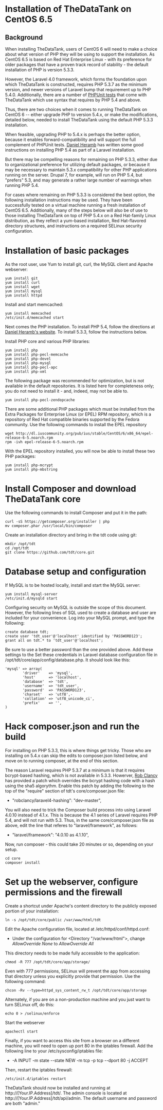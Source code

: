 Installation of TheDataTank on CentOS 6.5
========================================

Background
----------
When installing TheDataTank, users of CentOS 6 will need to make a choice about what version of PHP they will be using to support the installation. As CentOS 6.5 is based on Red Hat Enterprise Linux - with its preference for older packages that have a proven track record of stability - the default installation of PHP is version 5.3.3.

However, the Laravel 4.0 framework, which forms the foundation upon which TheDataTank is constructed, requires PHP 5.3.7 as the minimum version, and newer versions of Laravel bump that requirement up to PHP 5.4.0. Additionally, there are a number of [PHPUnit tests](https://github.com/tdt/core/issues/170) that come with TheDataTank which use syntax that requires by PHP 5.4 and above.

Thus, there are two choices when it comes to running TheDataTank on CentOS 6 -- either upgrade PHP to version 5.4.x, or make the modifications, detailed below, needed to install TheDataTank using the default PHP 5.3.3 installation.

When feasible, upgrading PHP to 5.4.x is perhaps the better option, because it enables forward-compatibility and will support the full complement of PHPUnit tests.  [Daniel Heramb](http://danielheramb.blogspot.com/2013/03/how-to-install-laravel-on-linux.html) has written some good instructions on installing PHP 5.4 as part of a Laravel installation. 

But there may be compelling reasons for remaining on PHP 5.3.3, either due to organizational preference for utilizing default packages, or because it may be necessary to maintain 5.3.x compatibility for other PHP applications running on the server. Drupal 7, for example, will run on PHP 5.4, but "prefers" 5.3, and may generate a rather large number of warnings when running PHP 5.4. 

For cases where remaining on PHP 5.3.3 is considered the best option, the following installation instructions may be used. They have been successfully tested on a virtual machine running a fresh installation of CentOS 6.5. Additionally, many of the steps below will also be of use to those installing TheDataTank on top of PHP 5.4.x on a Red Hat-family Linux distribution, as they reflect a yum-based installation, Red Hat-flavored directory structures, and instructions on a required SELinux security configuration.

# Installation of basic packages

As the root user, use Yum to install git, curl, the MySQL client and Apache webserver:

    yum install git
	yum install curl
	yum install wget
	yum install mysql
	yum install httpd
	
Install and start memcached:

	yum install memcached
	/etc/init.d/memcached start

Next comes the PHP installation. To install PHP 5.4, follow the directions at [Daniel Heramb's website](http://danielheramb.blogspot.com/2013/03/how-to-install-laravel-on-linux.html). To install 5.3.3, follow the instructions below.


Install PHP core and various PHP libraries:

	yum install php
	yum install php-pecl-memcache
	yum install php-devel
	yum install php-mysql
	yum install php-pecl-apc
	yum install php-xml

The following package was recommended for optimization, but is not available in the default repositories. It is listed here for completeness only; you do not need to install it - and, indeed, may not be able to.  
	
	yum install php-pecl-zendopcache

There are some additional PHP packages which must be installed from the Extra Packages for Enterprise Linux (or EPEL) RPM repository, which is a repository of Red Hat compatible binaries supported by the Fedora community. Use the following commands to install the EPEL repository

    wget http://dl.iuscommunity.org/pub/ius/stable/CentOS/6/x86_64/epel-release-6-5.noarch.rpm
    rpm -ivh epel-release-6-5.noarch.rpm

With the EPEL repository installed, you will now be able to install these two PHP packages:

    yum install php-mcrypt
    yum install php-mbstring

# Install Composer and download TheDataTank core
Use the following commands to install Composer and put it in the path:

	curl -sS https://getcomposer.org/installer | php
	mv composer.phar /usr/local/bin/composer

Create an installation directory and bring in the tdt code using git:

	mkdir /opt/tdt
	cd /opt/tdt
    git clone https://github.com/tdt/core.git

# Database setup and configuration
If MySQL is to be hosted locally, install and start the MySQL server:

    yum install mysql-server 
    /etc/init.d/mysqld start

Configuring security on MySQL is outside the scope of this document. However, the following lines of SQL used to create a database and user are included for your convenience. Log into your MySQL prompt, and type the following:

	create database tdt;
	create user 'tdt_user'@'localhost' identified by 'PASSWORD123';
	grant all on tdt.* to 'tdt_user'@'localhost';

Be sure to use a better password than the one provided above. Add these settings to the Set these credentials in Laravel database configuration file in /opt/tdt/core/app/config/database.php. It should look like this:


    'mysql' => array(
            'driver'    => 'mysql',
            'host'      => 'localhost',
            'database'  => 'tdt',
            'username'  => 'tdt_user',
            'password'  => 'PASSWORD123',
            'charset'   => 'utf8',-
            'collation' => 'utf8_unicode_ci',
            'prefix'    => '',
    )

# Hack composer.json and run the build

For installing on PHP 5.3.3, this is where things get tricky. Those who are installing on 5.4.x can skip the edits to composer.json listed below, and move on to running composer, at the end of this section.

The reason Laravel requires PHP 5.3.7 at a minimum is that it requires bcrypt-based hashing, which is not available in 5.3.3. Howerver, [Rob Clancy](https://github.com/robclancy/laravel4-hashing) has provided a patch which overrides the bcrypt hashing code with a hash using the sha5 algorythm. Enable this patch by adding the following to the top of the "require" section of tdt's core/composer.json file:

* "robclancy/laravel4-hashing": "dev-master",

You will also need to trick the Composer build process into using Laravel 4.0.10 instead of 4.1.x. This is because the 4.1 series of Laravel requires PHP 5.4, and will not run with 5.3. Thus, in the same core/composer.json file as above, edit the line that referes to "laravel/framework", as follows:

* "laravel/framework": "4.0.10 as 4.1.10",

Now, run composer - this could take 20 minutes or so, depending on your setup.
	
	cd core
	composer install

# Set up the webserver, configure permissions and the firewall

Create a shortcut under Apache's content directory to the publicly exposed portion of your installation:

    ln -s /opt/tdt/core/public /var/www/html/tdt
    
Edit the Apache configuration file,  located at /etc/httpd/conf/httpd.conf:

* Under the configuration for <Directory "/var/www/html">, change <i>AllowOverride None</i> to <i>AllowOverride All</i>
    
This directory needs to be made fully accessible to the application:
    
    chmod -R 777 /opt/tdt/core/app/storage/

Even with 777 permissions, SELinux will prevent the app from accessing that directory unless you explicitly provide that permission. Use the following command:
    
    chcon -Rv --type=httpd_sys_content_rw_t /opt/tdt/core/app/storage

Alternately, if you are on a non-production machine and you just want to turn SELinux off, do this:
    
    echo 0 > /selinux/enforce

Start the webserver

    apachectl start

Finally, if you want to access this site from a browser on a different machine, you will need to open up port 80 in the iptables firewall. Add the following line to your /etc/sysconfig/iptables file:

* -A INPUT -m state --state NEW -m tcp -p tcp --dport 80 -j ACCEPT

Then, restart the iptables firewall:
    
    /etc/init.d/iptables restart

TheDataTank should now be installed and running at http://[Your.IP.Address]/tdt/. The admin console is located at http://[Your.IP.Address]/tdt/api/admin. The default username and password are both "admin."
